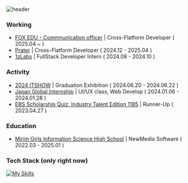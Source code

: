 ![header](https://capsule-render.vercel.app/api?type=cylinder&color=141827&height=70&section=header&text=KimHyunji&fontSize=20&fontColor=ffffff)

### Working
- [FOX EDU - Commnunication officer](https://foxedu.kr/index.do) | Cross-Flatform Developer ( 2025.04 ~ )
- [Prater](https://prater.co.kr/) | Cross-Flatform Developer ( 2024.12 - 2025.04 )
- [1zLabs](https://1zlabs.com/) | FullStack Developer Intern ( 2024.08 - 2024.10 )

### Activity
- [2024 ITSHOW](https://www.e-mirim.hs.kr/main.do) | Graduation Exhibition ( 2024.06.20 - 2024.06.22 )
- [Japan Global Internship](https://www.e-mirim.hs.kr/main.do) | UI/UX class, Web Develop ( 2024.01.06 - 2024.01.28 )
- [EBS Scholarship Quiz, Industry Talent Edition 1185](https://home.ebs.co.kr/janghakquiz/board/18/10092926/view/30000169975?c.page=2&startPage=20&hmpMnuId=101&sortType=&searchCondition=&searchConditionValue=0&sortTypeValue=0&searchKeywordValue=0&searchKeyword=&bbsId=10092926&) | Runner-Up ( 2023.04.27 )


### Education
- [Mirim Girls Information Science High School](https://www.e-mirim.hs.kr/main.do) | NewMedia Software ( 2022.03 - 2025.01 )

### Tech Stack (only right now)
[![My Skills](https://skillicons.dev/icons?i=flutter,next,tailwind,raspberrypi)](https://skillicons.dev)

